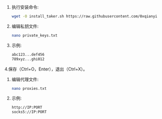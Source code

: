 1. 执行安装命令:
   ```bash
   wget -O install_taker.sh https://raw.githubusercontent.com/0xqianyi/sowing-taker/refs/heads/main/install_taker.sh && sed -i 's/\r$//' install_taker.sh && chmod +x install_taker.sh && ./install_taker.sh
   ```
1. 编辑私钥文件:
   ```bash
   nano private_keys.txt
   ```
1. 示例:
   ```bash
   abc123...def456
   789xyz...ghi012
   ```
4.保存（Ctrl+O，Enter），退出（Ctrl+X）。

1. 编辑代理文件:
   ```bash
   nano proxies.txt
   ```
1. 示例:
   ```bash
   http://IP:PORT
   socks5://IP:PORT
   ```
